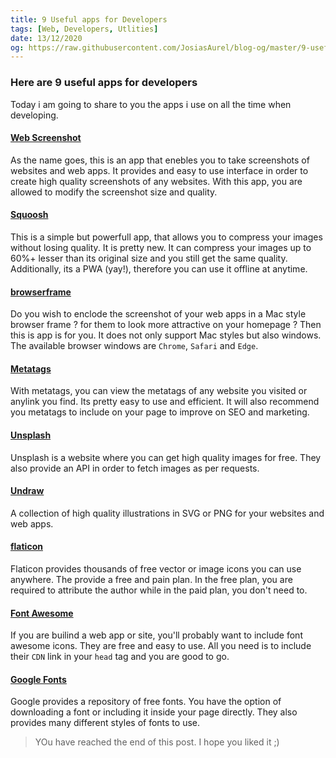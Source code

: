 ```yaml
---
title: 9 Useful apps for Developers
tags: [Web, Developers, Utlities]
date: 13/12/2020
og: https://raw.githubusercontent.com/JosiasAurel/blog-og/master/9-useful-apps-for-devs.png
---
```


### Here are 9 useful apps for developers

Today i am going to share to you the apps i use on all the time when developing. 

#### [Web Screenshot](https://https://webscreenshot.now.sh)
As the name goes, this is an app that enebles you to take screenshots of websites and web apps. It provides and easy to use interface in order to create high quality screenshots of any websites.
With this app, you are allowed to modify the screenshot size and quality.

#### [Squoosh](https://squoosh.app)
This is a simple but powerfull app, that allows you to compress your images without losing quality. It is pretty new. It can compress your images up to 60%+ lesser than its original size and you still get the same quality. Additionally, its a PWA (yay!), therefore you can use it offline at anytime.

#### [browserframe](https://browserframe.com)
Do you wish to enclode the screenshot of your web apps in a Mac style browser frame ? for them to look more attractive on your homepage ? Then this is app is for you. It  does not only support Mac styles but also windows. The available browser windows are `Chrome`, `Safari` and `Edge`.

#### [Metatags](https://metatags.io)
With metatags, you can view the metatags of any website you visited or anylink you find. Its pretty easy to use and efficient. It will also recommend you metatags to include on your page to improve on SEO and marketing.

#### [Unsplash](https://unsplash.com)
Unsplash is a website where you can get high quality images for free. They also provide an API in order to fetch images as per requests.

#### [Undraw](https://undraw.co)
A collection of high quality illustrations in SVG or PNG for your websites and web apps.

#### [flaticon](https://flaticon.com)
Flaticon provides thousands of free vector or image icons you can use anywhere. The provide a free and pain plan. In the free plan, you are required to attribute the author while in the paid plan, you don't need to.

#### [Font Awesome](https://fontawesome.com)
If you are builind a web app or site, you'll probably want to include font awesome icons. They are free and easy to use. All you need is to include their `CDN` link in your ```head``` tag and you are good to go.

#### [Google Fonts](https://fonts.google.com)
Google provides a repository of free fonts. You have the option of downloading a font or including it inside your page directly. They also provides many different styles of fonts to use.

> YOu have reached the end of this post. I hope you liked it ;)